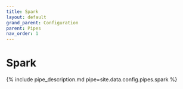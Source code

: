 ```yaml
---
title: Spark
layout: default
grand_parent: Configuration
parent: Pipes
nav_order: 1
---
```

# Spark

{% include pipe_description.md pipe=site.data.config.pipes.spark %}


